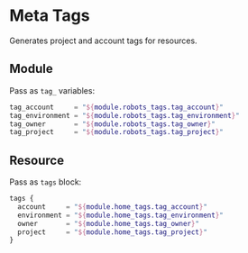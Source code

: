 # Meta Tags

Generates project and account tags for resources.

## Module

Pass as `tag_` variables:

```terraform
tag_account     = "${module.robots_tags.tag_account}"
tag_environment = "${module.robots_tags.tag_environment}"
tag_owner       = "${module.robots_tags.tag_owner}"
tag_project     = "${module.robots_tags.tag_project}"
```

## Resource

Pass as `tags` block:

```terraform
tags {
  account     = "${module.home_tags.tag_account}"
  environment = "${module.home_tags.tag_environment}"
  owner       = "${module.home_tags.tag_owner}"
  project     = "${module.home_tags.tag_project}"
}
```